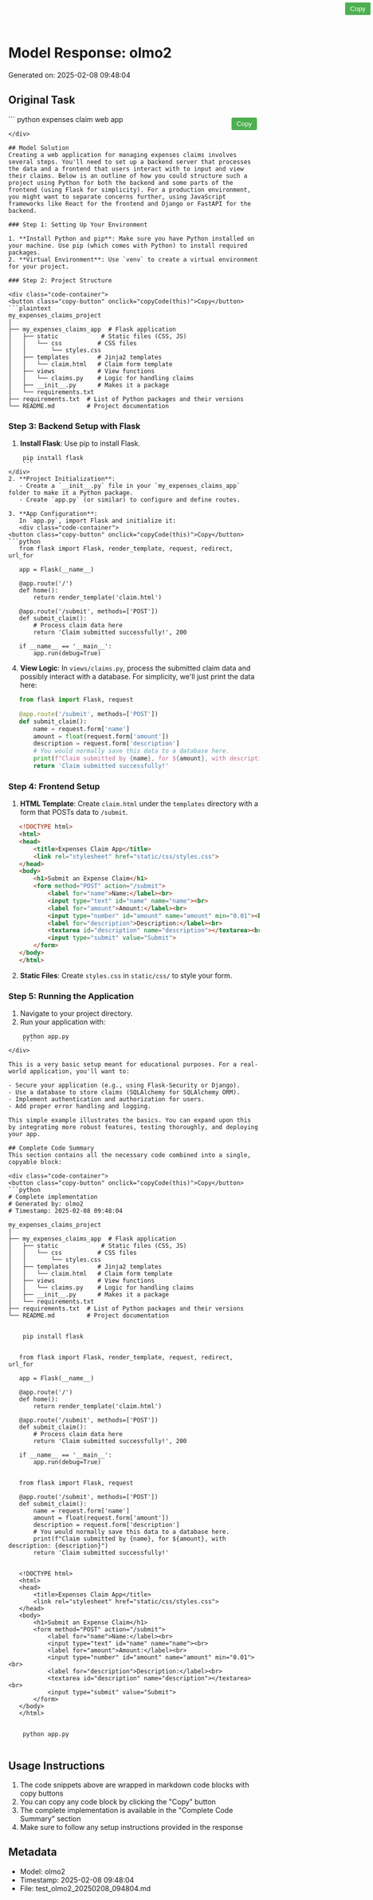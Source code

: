 # Model Response: olmo2
Generated on: 2025-02-08 09:48:04


<style>
.copy-button {
    position: absolute;
    top: 5px;
    right: 5px;
    padding: 5px 10px;
    background-color: #4CAF50;
    color: white;
    border: none;
    border-radius: 3px;
    cursor: pointer;
    z-index: 1;
}
.code-container {
    position: relative;
    margin: 10px 0;
}
.copy-button:hover {
    background-color: #45a049;
}
.copy-button:active {
    background-color: #3d8b40;
}
</style>

<script>
function copyCode(buttonElement) {
    const codeBlock = buttonElement.parentElement.querySelector('code');
    const range = document.createRange();
    range.selectNode(codeBlock);
    window.getSelection().removeAllRanges();
    window.getSelection().addRange(range);
    try {
        document.execCommand('copy');
        buttonElement.textContent = 'Copied!';
        setTimeout(() => {
            buttonElement.textContent = 'Copy';
        }, 2000);
    } catch(e) {
        console.error('Failed to copy text:', e);
        buttonElement.textContent = 'Failed to copy';
    }
    window.getSelection().removeAllRanges();
}
</script>


## Original Task
<div class="code-container">
<button class="copy-button" onclick="copyCode(this)">Copy</button>
```
python expenses claim web app

```
</div>

## Model Solution
Creating a web application for managing expenses claims involves several steps. You'll need to set up a backend server that processes the data and a frontend that users interact with to input and view their claims. Below is an outline of how you could structure such a project using Python for both the backend and some parts of the frontend (using Flask for simplicity). For a production environment, you might want to separate concerns further, using JavaScript frameworks like React for the frontend and Django or FastAPI for the backend.

### Step 1: Setting Up Your Environment

1. **Install Python and pip**: Make sure you have Python installed on your machine. Use pip (which comes with Python) to install required packages.
2. **Virtual Environment**: Use `venv` to create a virtual environment for your project.

### Step 2: Project Structure

<div class="code-container">
<button class="copy-button" onclick="copyCode(this)">Copy</button>
```plaintext
my_expenses_claims_project
│
├── my_expenses_claims_app  # Flask application
│   ├── static            # Static files (CSS, JS)
│   │   └── css          # CSS files
│   │       └── styles.css
│   ├── templates        # Jinja2 templates
│   │   └── claim.html   # Claim form template
│   ├── views            # View functions
│   │   └── claims.py    # Logic for handling claims
│   ├── __init__.py      # Makes it a package
│   └── requirements.txt
├── requirements.txt  # List of Python packages and their versions
└── README.md         # Project documentation
```
</div>

### Step 3: Backend Setup with Flask

1. **Install Flask**: Use pip to install Flask.
    <div class="code-container">
<button class="copy-button" onclick="copyCode(this)">Copy</button>
```
    pip install flask
    ```
</div>
2. **Project Initialization**:
   - Create a `__init__.py` file in your `my_expenses_claims_app` folder to make it a Python package.
   - Create `app.py` (or similar) to configure and define routes.

3. **App Configuration**:
   In `app.py`, import Flask and initialize it:
   <div class="code-container">
<button class="copy-button" onclick="copyCode(this)">Copy</button>
```python
   from flask import Flask, render_template, request, redirect, url_for

   app = Flask(__name__)

   @app.route('/')
   def home():
       return render_template('claim.html')

   @app.route('/submit', methods=['POST'])
   def submit_claim():
       # Process claim data here
       return 'Claim submitted successfully!', 200

   if __name__ == '__main__':
       app.run(debug=True)
   ```
</div>

4. **View Logic**:
   In `views/claims.py`, process the submitted claim data and possibly interact with a database. For simplicity, we'll just print the data here:
   <div class="code-container">
<button class="copy-button" onclick="copyCode(this)">Copy</button>
```python
   from flask import Flask, request

   @app.route('/submit', methods=['POST'])
   def submit_claim():
       name = request.form['name']
       amount = float(request.form['amount'])
       description = request.form['description']
       # You would normally save this data to a database here.
       print(f"Claim submitted by {name}, for ${amount}, with description: {description}")
       return 'Claim submitted successfully!'
   ```
</div>

### Step 4: Frontend Setup

1. **HTML Template**:
   Create `claim.html` under the `templates` directory with a form that POSTs data to `/submit`.

   <div class="code-container">
<button class="copy-button" onclick="copyCode(this)">Copy</button>
```html
   <!DOCTYPE html>
   <html>
   <head>
       <title>Expenses Claim App</title>
       <link rel="stylesheet" href="static/css/styles.css">
   </head>
   <body>
       <h1>Submit an Expense Claim</h1>
       <form method="POST" action="/submit">
           <label for="name">Name:</label><br>
           <input type="text" id="name" name="name"><br>
           <label for="amount">Amount:</label><br>
           <input type="number" id="amount" name="amount" min="0.01"><br>
           <label for="description">Description:</label><br>
           <textarea id="description" name="description"></textarea><br>
           <input type="submit" value="Submit">
       </form>
   </body>
   </html>
   ```
</div>

2. **Static Files**: Create `styles.css` in `static/css/` to style your form.

### Step 5: Running the Application

1. Navigate to your project directory.
2. Run your application with:
    <div class="code-container">
<button class="copy-button" onclick="copyCode(this)">Copy</button>
```
    python app.py
    ```
</div>

This is a very basic setup meant for educational purposes. For a real-world application, you'll want to:

- Secure your application (e.g., using Flask-Security or Django).
- Use a database to store claims (SQLAlchemy for SQLAlchemy ORM).
- Implement authentication and authorization for users.
- Add proper error handling and logging.

This simple example illustrates the basics. You can expand upon this by integrating more robust features, testing thoroughly, and deploying your app.

## Complete Code Summary
This section contains all the necessary code combined into a single, copyable block:

<div class="code-container">
<button class="copy-button" onclick="copyCode(this)">Copy</button>
```python
# Complete implementation
# Generated by: olmo2
# Timestamp: 2025-02-08 09:48:04

my_expenses_claims_project
│
├── my_expenses_claims_app  # Flask application
│   ├── static            # Static files (CSS, JS)
│   │   └── css          # CSS files
│   │       └── styles.css
│   ├── templates        # Jinja2 templates
│   │   └── claim.html   # Claim form template
│   ├── views            # View functions
│   │   └── claims.py    # Logic for handling claims
│   ├── __init__.py      # Makes it a package
│   └── requirements.txt
├── requirements.txt  # List of Python packages and their versions
└── README.md         # Project documentation


    pip install flask
    

   from flask import Flask, render_template, request, redirect, url_for

   app = Flask(__name__)

   @app.route('/')
   def home():
       return render_template('claim.html')

   @app.route('/submit', methods=['POST'])
   def submit_claim():
       # Process claim data here
       return 'Claim submitted successfully!', 200

   if __name__ == '__main__':
       app.run(debug=True)
   

   from flask import Flask, request

   @app.route('/submit', methods=['POST'])
   def submit_claim():
       name = request.form['name']
       amount = float(request.form['amount'])
       description = request.form['description']
       # You would normally save this data to a database here.
       print(f"Claim submitted by {name}, for ${amount}, with description: {description}")
       return 'Claim submitted successfully!'
   

   <!DOCTYPE html>
   <html>
   <head>
       <title>Expenses Claim App</title>
       <link rel="stylesheet" href="static/css/styles.css">
   </head>
   <body>
       <h1>Submit an Expense Claim</h1>
       <form method="POST" action="/submit">
           <label for="name">Name:</label><br>
           <input type="text" id="name" name="name"><br>
           <label for="amount">Amount:</label><br>
           <input type="number" id="amount" name="amount" min="0.01"><br>
           <label for="description">Description:</label><br>
           <textarea id="description" name="description"></textarea><br>
           <input type="submit" value="Submit">
       </form>
   </body>
   </html>
   

    python app.py
    
```
</div>

## Usage Instructions
1. The code snippets above are wrapped in markdown code blocks with copy buttons
2. You can copy any code block by clicking the "Copy" button
3. The complete implementation is available in the "Complete Code Summary" section
4. Make sure to follow any setup instructions provided in the response

## Metadata
- Model: olmo2
- Timestamp: 2025-02-08 09:48:04
- File: test_olmo2_20250208_094804.md
